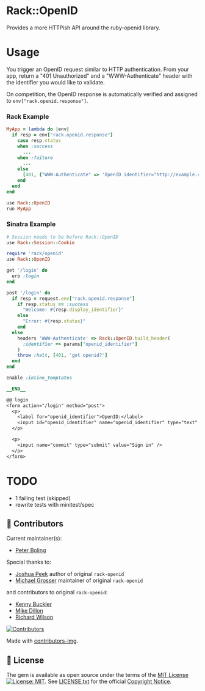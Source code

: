 # Rack::OpenID

Provides a more HTTPish API around the ruby-openid library.

# Usage

You trigger an OpenID request similar to HTTP authentication. From your app, return a "401 Unauthorized" and a "WWW-Authenticate" header with the identifier you would like to validate.

On competition, the OpenID response is automatically verified and assigned to `env["rack.openid.response"]`.

### Rack Example

```Ruby
MyApp = lambda do |env|
  if resp = env["rack.openid.response"]
    case resp.status
    when :success
      ...
    when :failure
      ...
    else
      [401, {"WWW-Authenticate" => 'OpenID identifier="http://example.com/"'}, []]
    end
  end
end

use Rack::OpenID
run MyApp
```

### Sinatra Example

```Ruby
# Session needs to be before Rack::OpenID
use Rack::Session::Cookie

require 'rack/openid'
use Rack::OpenID

get '/login' do
  erb :login
end

post '/login' do
  if resp = request.env["rack.openid.response"]
    if resp.status == :success
      "Welcome: #{resp.display_identifier}"
    else
      "Error: #{resp.status}"
    end
  else
    headers 'WWW-Authenticate' => Rack::OpenID.build_header(
      :identifier => params["openid_identifier"]
    )
    throw :halt, [401, 'got openid?']
  end
end

enable :inline_templates

__END__

@@ login
<form action="/login" method="post">
  <p>
    <label for="openid_identifier">OpenID:</label>
    <input id="openid_identifier" name="openid_identifier" type="text" />
  </p>

  <p>
    <input name="commit" type="submit" value="Sign in" />
  </p>
</form>
```


TODO
====
 - 1 failing test (skipped)
 - rewrite tests with minitest/spec


## 🌈 Contributors

Current maintainer(s):

- [Peter Boling](https://github.com/pboling)

Special thanks to:
- [Joshua Peek](https://github.com/josh) author of original `rack-openid`
- [Michael Grosser](http://grosser.it) maintainer of original `rack-openid`

and contributors to original `rack-openid`:
- [Kenny Buckler](https://github.com/kbuckler)
- [Mike Dillon](https://github.com/md5)
- [Richard Wilson](https://github.com/Senjai)

[![Contributors][🖐contributors-img]][🖐contributors]

Made with [contributors-img][🖐contrib-rocks].

[🖐contrib-rocks]: https://contrib.rocks
[🖐contributors]: https://github.com/VitalConnectInc/rack-openid2/graphs/contributors
[🖐contributors-img]: https://contrib.rocks/image?repo=VitalConnectInc/rack-openid2

## 📄 License

The gem is available as open source under the terms of
the [MIT License][📄license] [![License: MIT][📄license-img]][📄license-ref].
See [LICENSE.txt][📄license] for the official [Copyright Notice][📄copyright-notice-explainer].

[comment]: <> ( 📄 LEGAL LINKS )

[📄copyright-notice-explainer]: https://opensource.stackexchange.com/questions/5778/why-do-licenses-such-as-the-mit-license-specify-a-single-year
[📄license]: LICENSE.txt
[📄license-ref]: https://opensource.org/licenses/MIT
[📄license-img]: https://img.shields.io/badge/License-MIT-green.svg

